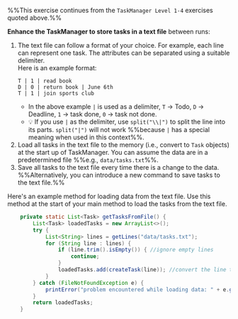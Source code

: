 <panel header="{{ icon_Q }} TaskManager Level 5">
<div id="body">

<panel type="seamless" src="../../project/taskManager/q-taskManagerLevel1.md#main" header="{{ icon_prereq }} TM-L1" minimized />
<panel type="seamless" src="../../project/taskManager/q-taskManagerLevel2.md#main" header="{{ icon_prereq }} TM-L2" minimized />
<panel type="seamless" src="../../project/taskManager/q-taskManagerLevel3.md#main" header="{{ icon_prereq }} TM-L3" minimized />
<panel type="seamless" src="../../project/taskManager/q-taskManagerLevel4.md#main" header="{{ icon_prereq }} TM-L4" minimized />

%%This exercise continues from the `TaskManager Level 1-4` exercises quoted above.%%

<div id="main">


**Enhance the TaskManager to store tasks in a text file** between runs:
1. The text file can follow a format of your choice. For example, each line can represent one task. The attributes can be separated using a suitable delimiter.<br>Here is an example format:
   ```
   T | 1 | read book
   D | 0 | return book | June 6th
   T | 1 | join sports club
   ```
   * In the above example `|` is used as a delimiter, `T` → Todo, `D` → Deadline, `1` → task done, `0` → task not done.
   * :bulb: If you use `|` as the delimiter, use `split("\\|")` to split the line into its parts. `split("|")` will not work %%because `|` has a special meaning when used in this context%%.
1. Load all tasks in the text file to the memory (i.e., convert to `Task` objects) at the start up of TaskManager. You can assume the data are in a predetermined file %%e.g., `data/tasks.txt`%%.
1. Save all tasks to the text file every time there is a change to the data. %%Alternatively, you can introduce a new command to save tasks to the text file.%%

<panel type="seamless" header="Partial solution">

Here's an example method for loading data from the text file. Use this method at the start of your main method to load the tasks from the text file.
```java
    private static List<Task> getTasksFromFile() {
        List<Task> loadedTasks = new ArrayList<>();
        try {
            List<String> lines = getLines("data/tasks.txt");
            for (String line : lines) {
                if (line.trim().isEmpty()) { //ignore empty lines
                    continue;
                }
                loadedTasks.add(createTask(line)); //convert the line to a task and add to the list
            }
        } catch (FileNotFoundException e) {
            printError("problem encountered while loading data: " + e.getMessage());
        }
        return loadedTasks;
    }
```

</panel>

</div>

</div>
</panel>
